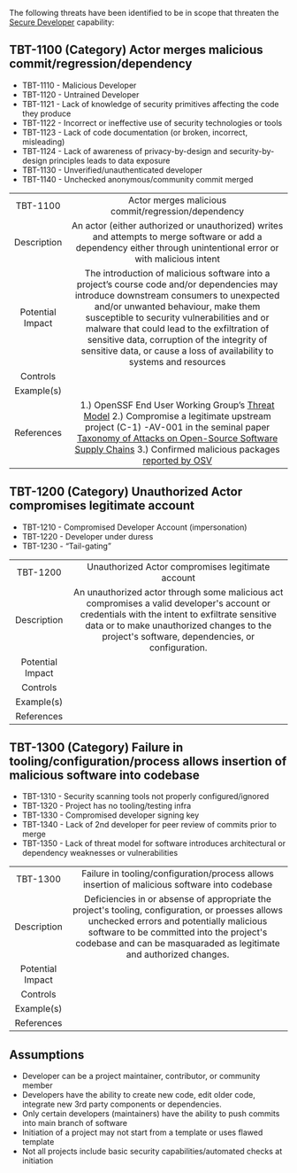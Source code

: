 The following threats have been identified to be in scope that threaten the [Secure Developer](https://github.com/ossf/toolbelt/blob/main/capabilities/Secure_Developer_Capability.md) capability:

## TBT-1100 (Category) Actor merges malicious commit/regression/dependency
- TBT-1110 - Malicious Developer
- TBT-1120 - Untrained Developer
- TBT-1121 - Lack of knowledge of security primitives affecting the code they produce
- TBT-1122 - Incorrect or ineffective use of security technologies or tools
- TBT-1123 - Lack of code documentation (or broken, incorrect, misleading)
- TBT-1124 - Lack of awareness of privacy-by-design and security-by-design principles leads to data exposure
- TBT-1130 - Unverified/unauthenticated developer
- TBT-1140 - Unchecked anonymous/community commit merged

|             |                                                            |  
| :------:    | :--------------------------------------------------------: | 
|    TBT-1100 |    Actor merges malicious commit/regression/dependency     | 
| Description | An actor (either authorized or unauthorized) writes and attempts to merge software or add a dependency either through unintentional error or with malicious intent |  
| Potential Impact | The introduction of malicious software into a project’s course code and/or dependencies may introduce downstream consumers to unexpected and/or unwanted behaviour, make them susceptible to security vulnerabilities and or malware that could lead to the exfiltration of sensitive data, corruption of the integrity of sensitive data, or cause a loss of availability to systems and resources |      
|    Controls     |         |
|    Example(s)     |         |
|    References     | 1.) OpenSSF End User Working Group’s [Threat Model](https://docs.google.com/document/d/1kNCETEfm2_Pm9dFwmDJfph0TtUCK1-3ERL4OjA9UKYI/) 2.) Compromise a legitimate upstream project (C-1) -AV-001 in the seminal paper [Taxonomy of Attacks on Open-Source Software Supply Chains](https://ieeexplore.ieee.org/abstract/document/10179304) 3.) Confirmed malicious packages [reported by OSV](https://osv.dev/list?q=MAL)        |



  
## TBT-1200 (Category) Unauthorized Actor compromises legitimate account
- TBT-1210 - Compromised Developer Account (impersonation) 
- TBT-1220 - Developer under duress
- TBT-1230 - “Tail-gating”

|             |                                                            |
| :--------:  | :--------------------------------------------------------: | 
|    TBT-1200 |  Unauthorized Actor compromises legitimate account    | 
| Description | An unauthorized actor through some malicious act compromises a valid developer's account or credentials with the intent to exfiltrate sensitive data or to make unauthorized changes to the project's software, dependencies, or configuration.  |  
| Potential Impact |   |      
|    Controls     |         |
|    Example(s)     |         |
|    References     |

## TBT-1300 (Category) Failure in tooling/configuration/process allows insertion of malicious software into codebase
- TBT-1310 - Security scanning tools not properly configured/ignored
- TBT-1320 - Project has no tooling/testing infra
- TBT-1330 - Compromised developer signing key
- TBT-1340 - Lack of 2nd developer for peer review of commits prior to merge
- TBT-1350 - Lack of threat model for software introduces architectural or dependency weaknesses or vulnerabilities

|             |                                                            | 
| :------:    | :--------------------------------------------------------: | 
|    TBT-1300 |    Failure in tooling/configuration/process allows insertion of malicious software into codebase    | 
| Description | Deficiencies in or absense of appropriate the project's tooling, configuration, or proesses allows unchecked errors and potentially malicious software to be committed into the project's codebase and can be masquaraded as legitimate and authorized changes.  |  
| Potential Impact |   |      
|    Controls     |         |
|    Example(s)     |         |
|    References     | 

## Assumptions
- Developer can be a project maintainer, contributor, or community member
- Developers have the ability to create new code, edit older code, integrate new 3rd party components or dependencies.  
- Only certain developers (maintainers) have the ability to push commits into main branch of software
- Initiation of a project may not start from a template or uses flawed template
- Not all projects include basic security capabilities/automated checks at initiation

